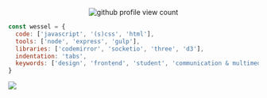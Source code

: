 <p align="center">
  <img id="github-profile-view-count" src="https://enm2zdt9nlhkk9n.m.pipedream.net" alt="github profile view count">
</p>


```js
const wessel = {
  code: ['javascript', '(s)css', 'html'],
  tools: ['node', 'express', 'gulp'],
  libraries: ['codemirror', 'socketio', 'three', 'd3'],
  indentation: 'tabs',
  keywords: ['design', 'frontend', 'student', 'communication & multimedia design']
}
```
<a href="https://www.linkedin.com/in/wessel-smit-607357181/"><img src="https://img.shields.io/badge/linkedin-%230077B5.svg?&style=for-the-badge&logo=linkedin&logoColor=white" /></a>
